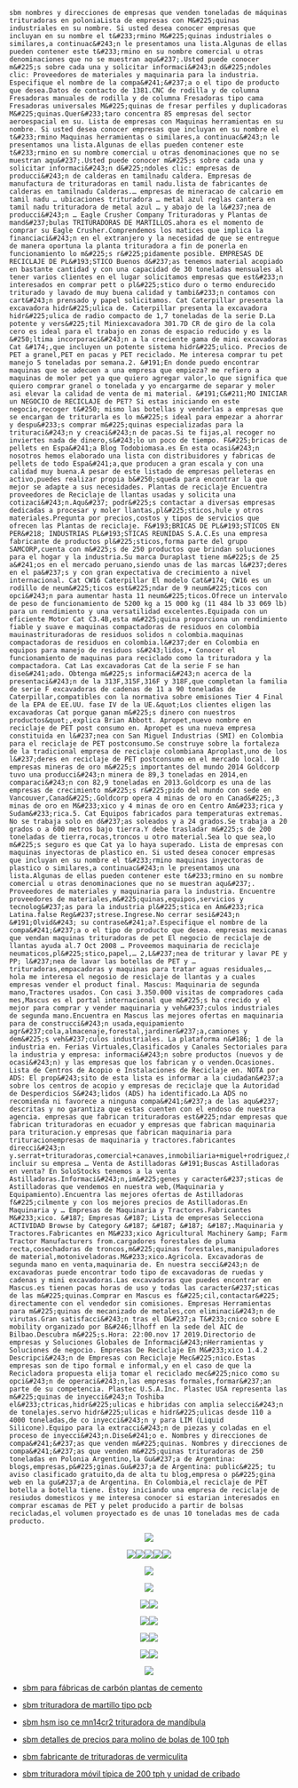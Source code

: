 
```
sbm nombres y direcciones de empresas que venden toneladas de máquinas trituradoras en poloniaLista de empresas con M&#225;quinas industriales en su nombre. Si usted desea conocer empresas que incluyan en su nombre el t&#233;rmino M&#225;quinas industriales o similares,a continuac&#243;n le presentamos una lista.Algunas de ellas pueden contener este t&#233;rmino en su nombre comercial u otras denominaciones que no se muestran aqu&#237;.Usted puede conocer m&#225;s sobre cada una y solicitar informaci&#243;n d&#225;ndoles clic: Proveedores de materiales y maquinaria para la industria. Especifique el nombre de la compa&#241;&#237;a o el tipo de producto que desea.Datos de contacto de 1381.CNC de rodilla y de columna Fresadoras manuales de rodilla y de columna Fresadoras tipo cama Fresadoras universales M&#225;quinas de fresar perfiles y duplicadoras M&#225;quinas.Quer&#233;taro concentra 85 empresas del sector aeroespacial en su. Lista de empresas con Maquinas herramientas en su nombre. Si usted desea conocer empresas que incluyan en su nombre el t&#233;rmino Maquinas herramientas o similares,a continuac&#243;n le presentamos una lista.Algunas de ellas pueden contener este t&#233;rmino en su nombre comercial u otras denominaciones que no se muestran aqu&#237;.Usted puede conocer m&#225;s sobre cada una y solicitar informaci&#243;n d&#225;ndoles clic: empresas de producci&#243;n de calderas en tamilnadu caldera. Empresas de manufactura de trituradoras en tamil nadu.lista de fabricantes de calderas en tamilnadu Calderas.… empresas de mineracao de calcario em tamil nadu … ubicaciones trituradora … metal azul reglas cantera en tamil nadu trituradora de metal azul … y abajo de la l&#237;nea de producci&#243;n … Eagle Crusher Company Trituradoras y Plantas de mand&#237;bulas TRITURADORAS DE MARTILLOS.ahora es el momento de comprar su Eagle Crusher.Comprendemos los matices que implica la financiaci&#243;n en el extranjero y la necesidad de que se entregue de manera oportuna la planta trituradora a fin de ponerla en funcionamiento lo m&#225;s r&#225;pidamente posible. EMPRESAS DE RECICLAJE DE PL&#193;STICO Buenos d&#237;as tenemos material acopiado en bastante cantidad y con una capacidad de 30 toneladas mensuales al tener varios clientes en el lugar solicitamos empresas que est&#233;n interesados en comprar pett o pl&#225;stico duro o termo endurecido triturado y lavado de muy buena calidad y tambi&#233;n contamos con cart&#243;n prensado y papel solicitamos. Cat Caterpillar presenta la excavadora hidr&#225;ulica de. Caterpillar presenta la excavadora hidr&#225;ulica de radio compacto de 1,7 toneladas de la serie D.La potente y vers&#225;til Miniexcavadora 301.7D CR de giro de la cola cero es ideal para el trabajo en zonas de espacio reducido y es la &#250;ltima incorporaci&#243;n a la creciente gama de mini excavadoras Cat &#174;,que incluyen un potente sistema hidr&#225;ulico. Precios de PET a granel,PET en pacas y PET reciclado. Me interesa comprar tu pet manejo 5 toneladas por semana.2. &#191;En donde puedo encontrar maquinas que se adecuen a una empresa que empieza? me refiero a maquinas de moler pet ya que quiero agregar valor,lo que significa que quiero comprar granel o tonelada y yo encargarme de separar y moler asi elevar la calidad de venta de mi material. &#191;C&#211;MO INICIAR un NEGOCIO de RECICLAJE de PET? Si estas iniciando en este negocio,recoger t&#250; mismo las botellas y venderlas a empresas que se encargan de triturarla es lo m&#225;s ideal para empezar a ahorrar y despu&#233;s comprar m&#225;quinas especializadas para la trituraci&#243;n y creaci&#243;n de pacas.Si te fijas,al recoger no inviertes nada de dinero,s&#243;lo un poco de tiempo. F&#225;bricas de pellets en Espa&#241;a Blog Todobiomasa.es En esta ocasi&#243;n nosotros hemos elaborado una lista con distribuidores y fabricas de pellets de todo Espa&#241;a,que producen a gran escala y con una calidad muy buena.A pesar de este listado de empresas pelleteras en activo,puedes realizar propia b&#250;squeda para encontrar la que mejor se adapte a sus necesidades. Plantas de reciclaje Encuentra proveedores de Reciclaje de llantas usadas y solicita una cotizaci&#243;n.Aqu&#237; podr&#225;s contactar a diversas empresas dedicadas a procesar y moler llantas,pl&#225;sticos,hule y otros materiales.Pregunta por precios,costos y tipos de servicios que ofrecen las Plantas de reciclaje. F&#193;BRICAS DE PL&#193;STICOS EN PER&#218; INDUSTRIAS PL&#193;STICAS REUNIDAS S.A.C.Es una empresa fabricante de productos pl&#225;sticos,forma parte del grupo SAMCORP,cuenta con m&#225;s de 250 productos que brindan soluciones para el hogar y la industria.Su marca Duraplast tiene m&#225;s de 25 a&#241;os en el mercado peruano,siendo unas de las marcas l&#237;deres en el pa&#237;s y con gran expectativa de crecimiento a nivel internacional. Cat CW16 Caterpillar El modelo Cat&#174; CW16 es un rodillo de neum&#225;ticos est&#225;ndar de 9 neum&#225;ticos con opci&#243;n para aumentar hasta 11 neum&#225;ticos.Ofrece un intervalo de peso de funcionamiento de 5200 kg a 15 000 kg (11 484 lb 33 069 lb) para un rendimiento y una versatilidad excelentes.Equipada con un eficiente Motor Cat C3.4B,esta m&#225;quina proporciona un rendimiento fiable y suave e maquinas compactadoras de residuos en colombia mauinastrituradoras de residuos solidos n colombia.maquinas compactadoras de residuos en colombia.l&#237;der en Colombia en equipos para manejo de residuos s&#243;lidos,• Conocer el funcionamiento de maquinas para reciclado como la trituradora y la compactadora. Cat Las excavadoras Cat de la serie F se han dise&#241;ado. Obtenga m&#225;s informaci&#243;n acerca de la presentaci&#243;n de la 313F,315F,316F y 318F,que completan la familia de serie F excavadoras de cadenas de 11 a 90 toneladas de Caterpillar,compatibles con la normativa sobre emisiones Tier 4 Final de la EPA de EE.UU. fase IV de la UE.&quot;Los clientes eligen las excavadoras Cat porque ganan m&#225;s dinero con nuestros productos&quot;,explica Brian Abbott. Apropet,nuevo nombre en reciclaje de PET post consumo en. Apropet es una nueva empresa constituida en l&#237;nea con San Miguel Industrias (SMI) en Colombia para el reciclaje de PET postconsumo.Se construye sobre la fortaleza de la tradicional empresa de reciclaje colombiana Aproplast,uno de los l&#237;deres en reciclaje de PET postconsumo en el mercado local. 10 empresas mineras de oro m&#225;s importantes del mundo 2014 Goldcorp tuvo una producci&#243;n minera de 89,3 toneladas en 2014,en comparaci&#243;n con 82,9 toneladas en 2013.Goldcorp es una de las empresas de crecimiento m&#225;s r&#225;pido del mundo con sede en Vancouver,Canad&#225;.Goldcorp opera 4 minas de oro en Canad&#225;,3 minas de oro en M&#233;xico y 4 minas de oro en Centro Am&#233;rica y Sudam&#233;rica.5. Cat Equipos fabricados para temperaturas extremas. No se trabaja solo en d&#237;as soleados y a 24 grados.Se trabaja a 20 grados o a 600 metros bajo tierra.Y debe trasladar m&#225;s de 200 toneladas de tierra,rocas,troncos u otro material.Sea lo que sea,lo m&#225;s seguro es que Cat ya lo haya superado. Lista de empresas con maquinas inyectoras de plastico en. Si usted desea conocer empresas que incluyan en su nombre el t&#233;rmino maquinas inyectoras de plastico o similares,a continuac&#243;n le presentamos una lista.Algunas de ellas pueden contener este t&#233;rmino en su nombre comercial u otras denominaciones que no se muestran aqu&#237;. Proveedores de materiales y maquinaria para la industria. Encuentre proveedores de materiales,m&#225;quinas,equipos,servicios y tecnolog&#237;as para la industria pl&#225;stica en Am&#233;rica Latina.false Reg&#237;strese.Ingrese.No cerrar sesi&#243;n &#191;Olvid&#243; su contrase&#241;a?.Especifique el nombre de la compa&#241;&#237;a o el tipo de producto que desea. empresas mexicanas que vendan maquinas trituradoras de pet El negocio de reciclaje de llantas ayuda al.7 Oct 2008 … Proveemos maquinaria de reciclaje neumaticos,pl&#225;stico,papel,… 2,L&#237;nea de triturar y lavar PE y PP; l&#237;nea de lavar las botellas de PET y … trituradoras,empacadoras y maquinas para tratar aguas residuales,… hola me interesa el negosio de resiclaje de llantas y a cuales empresas vender el product final. Mascus: Maquinaria de segunda mano,Tractores usados. Con casi 3.350.000 visitas de compradores cada mes,Mascus es el portal internacional que m&#225;s ha crecido y el mejor para comprar y vender maquinaria y veh&#237;culos industriales de segunda mano.Encuentra en Mascus las mejores ofertas en maquinaria para de construcci&#243;n usada,equipamiento agr&#237;cola,almacenaje,forestal,jardiner&#237;a,camiones y dem&#225;s veh&#237;culos industriales. La plataforma n&#186; 1 de la industria en. Ferias Virtuales,Clasificados y Canales Sectoriales para la industria y empresa: informaci&#243;n sobre productos (nuevos y de ocasi&#243;n) y las empresas que los fabrican y o venden.Ocasiones. Lista de Centros de Acopio e Instalaciones de Reciclaje en. NOTA por ADS: El prop&#243;sito de esta lista es informar a la ciudadan&#237;a sobre los centros de acopio y empresas de reciclaje que la Autoridad de Desperdicios S&#243;lidos (ADS) ha identificado.La ADS no recomienda ni favorece a ninguna compa&#241;&#237;a de las aqu&#237; descritas y no garantiza que estas cuenten con el endoso de nuestra agencia. empresas que fabrican trituradoras est&#225;ndar empresas que fabrican trituradoras en ecuador y empresas que fabrican maquinaria para trituracion.y empresas que fabrican maquinaria para trituracionempresas de maquinaria y tractores.fabricantes direcci&#243;n y.serrat+trituradoras,comercial+canaves,inmobiliaria+miguel+rodriguez,&#191;quiere incluir su empresa … Venta de Astilladoras &#191;Buscas Astilladoras en venta? En SoloStocks tenemos a la venta Astilladoras.Informaci&#243;n,im&#225;genes y caracter&#237;sticas de Astilladoras que vendemos en nuestra web,(Maquinaria y Equipamiento).Encuentra las mejores ofertas de Astilladoras f&#225;cilmente y con los mejores precios de Astilladoras.En Maquinaria y … Empresas de Maquinaria y Tractores.Fabricantes M&#233;xico. &#187; Empresas &#187; Lista de empresas Selecciona ACTIVIDAD Browse by Category &#187; &#187; &#187; &#187;.Maquinaria y Tractores.Fabricantes en M&#233;xico Agricultural Machinery &amp; Farm Tractor Manufacturers from.cargadores forestales de pluma recta,cosechadoras de troncos,m&#225;quinas forestales,manipuladores de material,motoniveladoras.M&#233;xico.Agricola. Excavadoras de segunda mano en venta,maquinaria de. En nuestra secci&#243;n de excavadoras puede encontrar todo tipo de excavadoras de ruedas y cadenas y mini excavadoras.Las excavadoras que puedes encontrar en Mascus.es tienen pocas horas de uso y todas las caracter&#237;sticas de las m&#225;quinas.Comprar en Mascus es f&#225;cil,contactar&#225; directamente con el vendedor sin comisiones. Empresas Herramientas para m&#225;quinas de mecanizado de metales,con eliminaci&#243;n de virutas.Gran satisfacci&#243;n tras el D&#237;a T&#233;cnico sobre E mobility organizado por B&#246;llhoff en la sede del AIC de Bilbao.Descubra m&#225;s.Hora: 22:00.nov 17 2019.Directorio de empresas y Soluciones Globales de Informaci&#243;nHerramientas y Soluciones de negocio. Empresas De Reciclaje En M&#233;xico 1.4.2 Descripci&#243;n de Empresas con Reciclaje Mec&#225;nico.Estas empresas son de tipo formal e informal,y en el caso de que la Recicladora propuesta elija tomar el reciclado mec&#225;nico como su opci&#243;n de operaci&#243;n,las empresas formales,formar&#237;an parte de su competencia. Plastec U.S.A.Inc. Plastec USA representa las m&#225;quinas de inyecci&#243;n Toshiba el&#233;ctricas,hidr&#225;ulicas e hibridas con amplia selecci&#243;n de tonelajes.servo hidr&#225;ulicas e hidr&#225;ulicas desde 110 a 4000 toneladas,de co inyecci&#243;n y para LIM (Liquid Silicone).Equipo para la extracci&#243;n de piezas y coladas en el proceso de inyecci&#243;n.Dise&#241;o e. Nombres y direcciones de compa&#241;&#237;as que venden m&#225;quinas. Nombres y direcciones de compa&#241;&#237;as que venden m&#225;quinas trituradoras de 250 toneladas en Polonia Argentino,la Gu&#237;a de Argentina: blogs,empresas,p&#225;ginas.Gu&#237;a de Argentina: public&#225; tu aviso clasificado gratuito,da de alta tu blog,empresa o p&#225;gina web en la gu&#237;a de Argentina. En Colombia,el reciclaje de PET botella a botella tiene. Estoy iniciando una empresa de reciclaje de resiudos domesticos y me interesa conocer si estarian interesados en comprar escamas de PET y pelet producido a partir de bolsas recicladas,el volumen proyectado es de unas 10 toneladas mes de cada producto. 
```

<div align="center">

<a href="https://es-crusher.shibang-china.com/github&k=sbm+nombres+y+direcciones+de+empresas+que+venden+toneladas+de+m%C3%A1quinas+trituradoras+en+polonia"><img src="https://static.shibang-china.com/es/crusher/logo.jpg"></a>

<a href="https://es-crusher.shibang-china.com/github&k=sbm+nombres+y+direcciones+de+empresas+que+venden+toneladas+de+m%C3%A1quinas+trituradoras+en+polonia"><img src="https://static.shibang-china.com/es/crusher/index.jpg"></a><a href="https://es-crusher.shibang-china.com/material.htmlgithub&k=sbm+nombres+y+direcciones+de+empresas+que+venden+toneladas+de+m%C3%A1quinas+trituradoras+en+polonia"><img src="https://static.shibang-china.com/es/crusher/material.jpg"></a><a href="https://es-crusher.shibang-china.com/application.htmlgithub&k=sbm+nombres+y+direcciones+de+empresas+que+venden+toneladas+de+m%C3%A1quinas+trituradoras+en+polonia"><img src="https://static.shibang-china.com/es/crusher/application.jpg"></a><a href="https://es-crusher.shibang-china.com/aboutus.htmlgithub&k=sbm+nombres+y+direcciones+de+empresas+que+venden+toneladas+de+m%C3%A1quinas+trituradoras+en+polonia"><img src="https://static.shibang-china.com/es/crusher/aboutus.jpg"></a><a href="https://es-crusher.shibang-china.com/contact.htmlgithub&k=sbm+nombres+y+direcciones+de+empresas+que+venden+toneladas+de+m%C3%A1quinas+trituradoras+en+polonia"><img src="https://static.shibang-china.com/es/crusher/contact.jpg"></a>

<a href="https://es-crusher.shibang-china.com/github&k=sbm+nombres+y+direcciones+de+empresas+que+venden+toneladas+de+m%C3%A1quinas+trituradoras+en+polonia"><img src="https://static.shibang-china.com/es/crusher/banner.jpg"></a>

<a href="https://swt.shibang-china.com/github&k=sbm+nombres+y+direcciones+de+empresas+que+venden+toneladas+de+m%C3%A1quinas+trituradoras+en+polonia"><img src="https://static.shibang-china.com/es/crusher/text.jpg"></a>

<a href="https://swt.shibang-china.com/github&k=sbm+nombres+y+direcciones+de+empresas+que+venden+toneladas+de+m%C3%A1quinas+trituradoras+en+polonia"><img src="https://static.shibang-china.com/es/crusher/chat.jpg"></a><a href="https://es-crusher.shibang-china.com/contact.htmlgithub&k=sbm+nombres+y+direcciones+de+empresas+que+venden+toneladas+de+m%C3%A1quinas+trituradoras+en+polonia"><img src="https://static.shibang-china.com/es/crusher/message.jpg"></a>

<a href="https://es-crusher.shibang-china.com/products/pe.htmlgithub&k=sbm+nombres+y+direcciones+de+empresas+que+venden+toneladas+de+m%C3%A1quinas+trituradoras+en+polonia"><img src="https://static.shibang-china.com/es/crusher/pe.jpg"></a><a href="https://es-crusher.shibang-china.com/products/pf.htmlgithub&k=sbm+nombres+y+direcciones+de+empresas+que+venden+toneladas+de+m%C3%A1quinas+trituradoras+en+polonia"><img src="https://static.shibang-china.com/es/crusher/pf.jpg"></a>

<a href="https://es-crusher.shibang-china.com/products/hpt.htmlgithub&k=sbm+nombres+y+direcciones+de+empresas+que+venden+toneladas+de+m%C3%A1quinas+trituradoras+en+polonia"><img src="https://static.shibang-china.com/es/crusher/hpt.jpg"></a><a href="https://es-crusher.shibang-china.com/products/vsi.htmlgithub&k=sbm+nombres+y+direcciones+de+empresas+que+venden+toneladas+de+m%C3%A1quinas+trituradoras+en+polonia"><img src="https://static.shibang-china.com/es/crusher/vsi.jpg"></a>

<a href="https://es-crusher.shibang-china.com/products/klv.htmlgithub&k=sbm+nombres+y+direcciones+de+empresas+que+venden+toneladas+de+m%C3%A1quinas+trituradoras+en+polonia"><img src="https://static.shibang-china.com/es/crusher/klv.jpg"></a><a href="https://es-crusher.shibang-china.com/products/portable.htmlgithub&k=sbm+nombres+y+direcciones+de+empresas+que+venden+toneladas+de+m%C3%A1quinas+trituradoras+en+polonia"><img src="https://static.shibang-china.com/es/crusher/portable.jpg"></a>

<a href="https://swt.shibang-china.com/github&k=sbm+nombres+y+direcciones+de+empresas+que+venden+toneladas+de+m%C3%A1quinas+trituradoras+en+polonia"><img src="https://static.shibang-china.com/es/crusher/case.jpg"></a>

</div>


* [sbm para fábricas de carbón plantas de cemento](sbm%20para%20f%C3%A1bricas%20de%20carb%C3%B3n%20plantas%20de%20cemento.md)

* [sbm trituradora de martillo tipo pcb](sbm%20trituradora%20de%20martillo%20tipo%20pcb.md)

* [sbm hsm iso ce mn14cr2 trituradora de mandíbula](sbm%20hsm%20iso%20ce%20mn14cr2%20trituradora%20de%20mand%C3%ADbula.md)

* [sbm detalles de precios para molino de bolas de 100 tph](sbm%20detalles%20de%20precios%20para%20molino%20de%20bolas%20de%20100%20tph.md)

* [sbm fabricante de trituradoras de vermiculita](sbm%20fabricante%20de%20trituradoras%20de%20vermiculita.md)

* [sbm trituradora móvil típica de 200 tph y unidad de cribado](sbm%20trituradora%20m%C3%B3vil%20t%C3%ADpica%20de%20200%20tph%20y%20unidad%20de%20cribado.md)